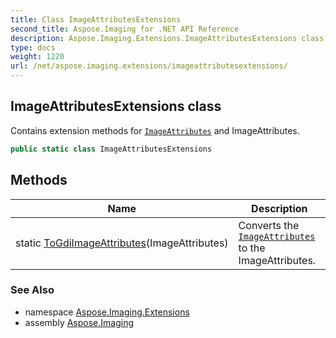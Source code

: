 ```yaml
---
title: Class ImageAttributesExtensions
second_title: Aspose.Imaging for .NET API Reference
description: Aspose.Imaging.Extensions.ImageAttributesExtensions class. Contains extension methods for ImageAttributes and ImageAttributes
type: docs
weight: 1220
url: /net/aspose.imaging.extensions/imageattributesextensions/
---
```

## ImageAttributesExtensions class

Contains extension methods for [`ImageAttributes`](../../aspose.imaging/imageattributes/) and ImageAttributes.

```csharp
public static class ImageAttributesExtensions
```

## Methods

| Name | Description |
| --- | --- |
| static [ToGdiImageAttributes](../../aspose.imaging.extensions/imageattributesextensions/togdiimageattributes/)(ImageAttributes) | Converts the [`ImageAttributes`](../../aspose.imaging/imageattributes/) to the ImageAttributes. |

### See Also

* namespace [Aspose.Imaging.Extensions](../../aspose.imaging.extensions/)
* assembly [Aspose.Imaging](../../)


